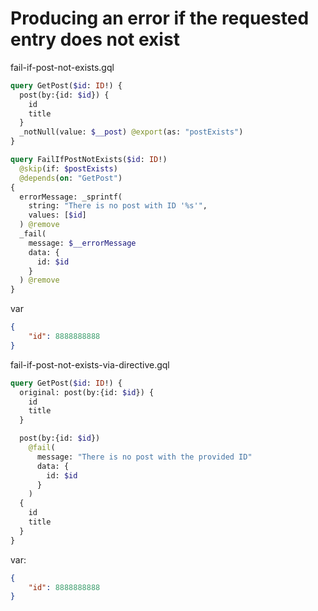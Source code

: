 # Producing an error if the requested entry does not exist

fail-if-post-not-exists.gql

```graphql
query GetPost($id: ID!) {
  post(by:{id: $id}) {
    id
    title
  }
  _notNull(value: $__post) @export(as: "postExists")
}

query FailIfPostNotExists($id: ID!)
  @skip(if: $postExists)
  @depends(on: "GetPost")
{
  errorMessage: _sprintf(
    string: "There is no post with ID '%s'",
    values: [$id]
  ) @remove
  _fail(
    message: $__errorMessage
    data: {
      id: $id
    }
  ) @remove
}
```

var

```json
{
    "id": 8888888888
}
```

fail-if-post-not-exists-via-directive.gql

```graphql
query GetPost($id: ID!) {
  original: post(by:{id: $id}) {
    id
    title
  }

  post(by:{id: $id})
    @fail(
      message: "There is no post with the provided ID"
      data: {
        id: $id
      }
    )
  {
    id
    title
  }
}
```

var:

```json
{
    "id": 8888888888
}
```
